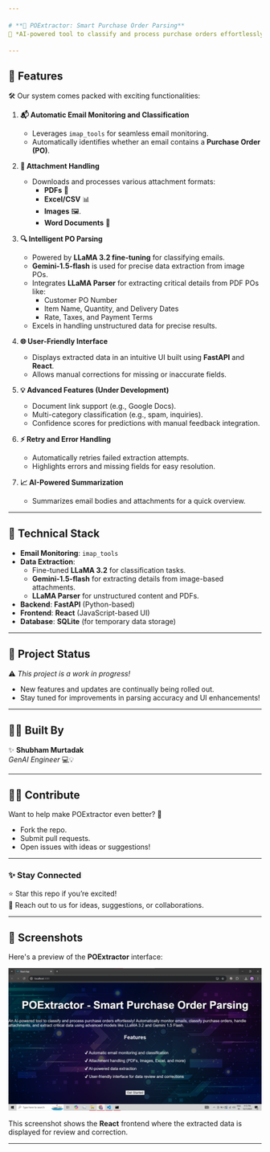 ```yaml
---

# **📧 POExtractor: Smart Purchase Order Parsing**  
🚀 *AI-powered tool to classify and process purchase orders effortlessly!*  

---
```


## 🌟 **Features**  
🛠️ Our system comes packed with exciting functionalities:  

1. **📬 Automatic Email Monitoring and Classification**  
   - Leverages `imap_tools` for seamless email monitoring.  
   - Automatically identifies whether an email contains a **Purchase Order (PO)**.  

2. **📂 Attachment Handling**  
   - Downloads and processes various attachment formats:  
     - **PDFs** 📝  
     - **Excel/CSV** 📊  
     - **Images** 🖼️.  
     - **Word Documents** 📄  

3. **🔍 Intelligent PO Parsing**  
   - Powered by **LLaMA 3.2 fine-tuning** for classifying emails.
   - **Gemini-1.5-flash** is used for precise data extraction from image POs.
   - Integrates **LLaMA Parser** for extracting critical details from PDF POs like:  
     - Customer PO Number  
     - Item Name, Quantity, and Delivery Dates  
     - Rate, Taxes, and Payment Terms  
   - Excels in handling unstructured data for precise results.
   
4. **🌐 User-Friendly Interface**  
   - Displays extracted data in an intuitive UI built using **FastAPI** and **React**.  
   - Allows manual corrections for missing or inaccurate fields.  

5. **💡 Advanced Features (Under Development)**  
   - Document link support (e.g., Google Docs).  
   - Multi-category classification (e.g., spam, inquiries).  
   - Confidence scores for predictions with manual feedback integration.  

6. **⚡ Retry and Error Handling**  
   - Automatically retries failed extraction attempts.  
   - Highlights errors and missing fields for easy resolution.  

7. **📈 AI-Powered Summarization**  
   - Summarizes email bodies and attachments for a quick overview.  

---

## 🚧 **Technical Stack**  

- **Email Monitoring**: `imap_tools`  
- **Data Extraction**:  
  - Fine-tuned **LLaMA 3.2** for classification tasks.  
  - **Gemini-1.5-flash** for extracting details from image-based attachments.  
  - **LLaMA Parser** for unstructured content and PDFs.  
- **Backend**: **FastAPI** (Python-based)  
- **Frontend**: **React** (JavaScript-based UI)  
- **Database**: **SQLite** (for temporary data storage)  

---

## 🚧 **Project Status**  
⚠️ *This project is a work in progress!*  
- New features and updates are continually being rolled out.  
- Stay tuned for improvements in parsing accuracy and UI enhancements!  

---

## 👨‍💻 **Built By**  
✨ **Shubham Murtadak**  
*GenAI Engineer* 💻💡  

---

## 👩‍💻 **Contribute**  
Want to help make POExtractor even better? 🎉  
- Fork the repo.  
- Submit pull requests.  
- Open issues with ideas or suggestions!  

---

### ✨ **Stay Connected**  
⭐ Star this repo if you’re excited!  
🙌 Reach out to us for ideas, suggestions, or collaborations.  

---

## 📸 **Screenshots**

Here's a preview of the **POExtractor** interface:

![Frontend Screenshot](/screenshots/ui.png)

This screenshot shows the **React** frontend where the extracted data is displayed for review and correction.

---
